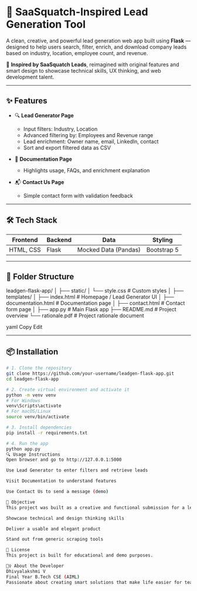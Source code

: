 # 💼 SaaSquatch-Inspired Lead Generation Tool

A clean, creative, and powerful lead generation web app built using **Flask** — designed to help users search, filter, enrich, and download company leads based on industry, location, employee count, and revenue.

🚀 **Inspired by SaaSquatch Leads**, reimagined with original features and smart design to showcase technical skills, UX thinking, and web development talent.

---

## ✨ Features

- 🔍 **Lead Generator Page**
  - Input filters: Industry, Location
  - Advanced filtering by: Employees and Revenue range
  - Lead enrichment: Owner name, email, LinkedIn, contact
  - Sort and export filtered data as CSV

- 📘 **Documentation Page**
  - Highlights usage, FAQs, and enrichment explanation

- 📬 **Contact Us Page**
  - Simple contact form with validation feedback

---

## 🛠 Tech Stack

| Frontend     | Backend | Data                | Styling      |
|--------------|---------|---------------------|--------------|
| HTML, CSS    | Flask   | Mocked Data (Pandas) | Bootstrap 5  |

---

## 📂 Folder Structure

leadgen-flask-app/
│
├── static/
│ └── style.css # Custom styles
│
├── templates/
│ ├── index.html # Homepage / Lead Generator UI
│ ├── documentation.html # Documentation page
│ ├── contact.html # Contact form page
│
├── app.py # Main Flask app
├── README.md # Project overview
└── rationale.pdf # Project rationale document

yaml
Copy
Edit

---

## 📦 Installation

```bash
# 1. Clone the repository
git clone https://github.com/your-username/leadgen-flask-app.git
cd leadgen-flask-app

# 2. Create virtual environment and activate it
python -m venv venv
# For Windows
venv\Scripts\activate
# For macOS/Linux
source venv/bin/activate

# 3. Install dependencies
pip install -r requirements.txt

# 4. Run the app
python app.py
🔍 Usage Instructions
Open browser and go to http://127.0.0.1:5000

Use Lead Generator to enter filters and retrieve leads

Visit Documentation to understand features

Use Contact Us to send a message (demo)

🎯 Objective
This project was built as a creative and functional submission for a lead scraping and enrichment tool internship. The goal is to:

Showcase technical and design thinking skills

Deliver a usable and elegant product

Stand out from generic scraping tools

📄 License
This project is built for educational and demo purposes.

🙋‍♀️ About the Developer
Dhivyalakshmi V
Final Year B.Tech CSE (AIML)
Passionate about creating smart solutions that make life easier for teams and communities.









